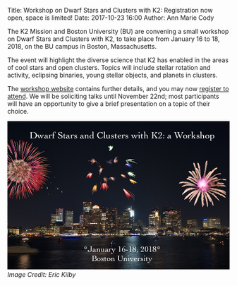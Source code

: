 Title: Workshop on Dwarf Stars and Clusters with K2: Registration now open, space is limited!
Date: 2017-10-23 16:00
Author: Ann Marie Cody

The K2 Mission and Boston University (BU) are convening
a small workshop on Dwarf Stars and Clusters with K2,
to take place from January 16 to 18, 2018, on the BU campus
in Boston, Massachusetts.

The event will highlight the diverse science that K2 has enabled
in the areas of cool stars and open clusters.
Topics will include stellar rotation and activity,
eclipsing binaries, young stellar objects, and planets in clusters. 

The [workshop website](/cluster-workshop) contains further details,
and you may now
[register to attend](https://docs.google.com/forms/d/e/1FAIpQLSdZhetqWv9_oUAXmLueHDhyIVdMYcLPj53p5TjPeEgTTMkRWQ/viewform?usp=sf_link). 
We will be soliciting talks until November 22nd; most participants will have an opportunity to give a 
brief presentation on a topic of their choice. 

<img class="img-responsive" style="max-width:100%;" src="images/k2/bu_fireworks.jpg" alt="Dwarf Stars and Clusters with 
K2: A Workshop"> 
*Image Credit: Eric Kilby*
